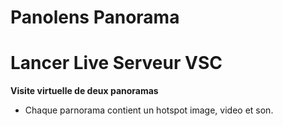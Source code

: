 # Panolens Panorama 
# Lancer Live Serveur VSC
**Visite virtuelle de deux panoramas**
- Chaque parnorama contient un hotspot image, video et son. 

